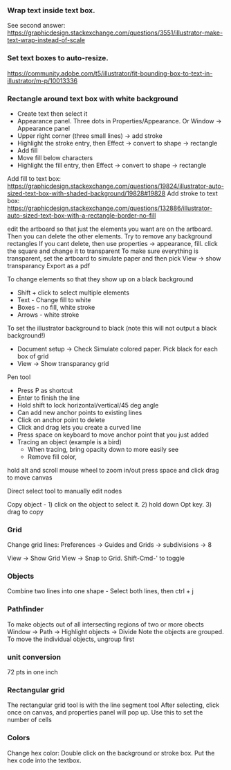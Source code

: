 ### Wrap text inside text box. 

See second answer: https://graphicdesign.stackexchange.com/questions/3551/illustrator-make-text-wrap-instead-of-scale

### Set text boxes to auto-resize. 

https://community.adobe.com/t5/illustrator/fit-bounding-box-to-text-in-illustrator/m-p/10013336

### Rectangle around text box with white background

* Create text then select it
* Appearance panel. Three dots in Properties/Appearance. Or Window -> Appearance panel
* Upper right corner (three small lines) -> add stroke
* Highlight the stroke entry, then Effect -> convert to shape -> rectangle
* Add fill
* Move fill below characters
* Highlight the fill entry, then Effect -> convert to shape -> rectangle

Add fill to text box: https://graphicdesign.stackexchange.com/questions/19824/illustrator-auto-sized-text-box-with-shaded-background/19828#19828
Add stroke to text box: https://graphicdesign.stackexchange.com/questions/132886/illustrator-auto-sized-text-box-with-a-rectangle-border-no-fill

edit the artboard so that just the elements you want are on the artboard. Then you can delete the other elements.
Try to remove any background rectangles
If you cant delete, then use properties -> appearance, fill. click the square and change it to transparent
To make sure everything is transparent, set the artboard to simulate paper and then pick
View -> show transparancy
Export as a pdf

To change elements so that they show up on a black background
* Shift + click to select multiple elements
* Text - Change fill to white
* Boxes - no fill, white stroke
* Arrows - white stroke

To set the illustrator background to black (note this will not output a black background!)
* Document setup -> Check Simulate colored paper. Pick black for each box of grid
* View -> Show transparancy grid

Pen tool
- Press P as shortcut
- Enter to finish the line
- Hold shift to lock horizontal/vertical/45 deg angle
- Can add new anchor points to existing lines
- Click on anchor point to delete
- Click and drag lets you create a curved line
- Press space on keyboard to move anchor point that you just added
- Tracing an object (example is a bird)
  - When tracing, bring opacity down to more easily see 
  - Remove fill color, 

hold alt and scroll mouse wheel to zoom in/out
press space and click drag to move canvas

Direct select tool to manually edit nodes

Copy object - 1) click on the object to select it. 2) hold down Opt key. 3) drag to copy
### Grid

Change grid lines:
Preferences -> Guides and Grids -> subdivisions -> 8

View -> Show Grid
View -> Snap to Grid. Shift-Cmd-' to toggle

### Objects

Combine two lines into one shape - Select both lines, then ctrl + j

### Pathfinder

To make objects out of all intersecting regions of two or more obects
Window -> Path -> Highlight objects -> Divide
Note the objects are grouped. To move the individual objects, ungroup first

### unit conversion

72 pts in one inch

### Rectangular grid

The rectangular grid tool is with the line segment tool
After selecting, click once on canvas, and properties panel will pop up. Use this to set the number of cells

### Colors

Change hex color: Double click on the background or stroke box. Put the hex code into the textbox.

